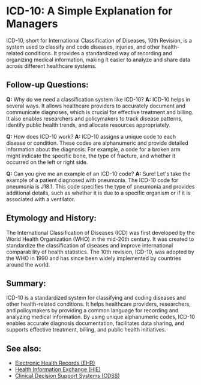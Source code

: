 # ICD-10: A Simple Explanation for Managers

ICD-10, short for International Classification of Diseases, 10th Revision, is a
system used to classify and code diseases, injuries, and other health-related
conditions. It provides a standardized way of recording and organizing medical
information, making it easier to analyze and share data across different
healthcare systems.

## Follow-up Questions:

**Q:** Why do we need a classification system like ICD-10?
**A:** ICD-10 helps in several ways. It allows healthcare providers to
accurately document and communicate diagnoses, which is crucial for effective
treatment and billing. It also enables researchers and policymakers to track
disease patterns, identify public health trends, and allocate resources
appropriately.

**Q:** How does ICD-10 work?
**A:** ICD-10 assigns a unique code to each disease or condition. These codes
are alphanumeric and provide detailed information about the diagnosis. For
example, a code for a broken arm might indicate the specific bone, the type of
fracture, and whether it occurred on the left or right side.

**Q:** Can you give me an example of an ICD-10 code?
**A:** Sure! Let's take the example of a patient diagnosed with pneumonia. The
ICD-10 code for pneumonia is J18.1. This code specifies the type of pneumonia
and provides additional details, such as whether it is due to a specific
organism or if it is associated with a ventilator.

## Etymology and History:

The International Classification of Diseases (ICD) was first developed by the
World Health Organization (WHO) in the mid-20th century. It was created to
standardize the classification of diseases and improve international
comparability of health statistics. The 10th revision, ICD-10, was adopted by
the WHO in 1990 and has since been widely implemented by countries around the
world.

## Summary:

ICD-10 is a standardized system for classifying and coding diseases and other
health-related conditions. It helps healthcare providers, researchers, and
policymakers by providing a common language for recording and analyzing medical
information. By using unique alphanumeric codes, ICD-10 enables accurate
diagnosis documentation, facilitates data sharing, and supports effective
treatment, billing, and public health initiatives.

## See also:

- [Electronic Health Records (EHR)](?concept=Electronic+Health+Records+(EHR)&specialist_role=Medical+information+system+specialist&target_audience=Manager+without+much+technical+background)
- [Health Information Exchange (HIE)](?concept=Health+Information+Exchange+(HIE)&specialist_role=Medical+information+system+specialist&target_audience=Manager+without+much+technical+background)
- [Clinical Decision Support Systems (CDSS)](?concept=Clinical+Decision+Support+Systems+(CDSS)&specialist_role=Medical+information+system+specialist&target_audience=Manager+without+much+technical+background)